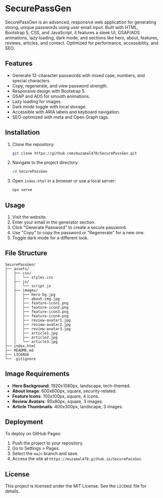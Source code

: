 # SecurePassGen

SecurePassGen is an advanced, responsive web application for generating strong, unique passwords using user email input. Built with HTML, Bootstrap 5, CSS, and JavaScript, it features a sleek UI, GSAP/AOS animations, lazy loading, dark mode, and sections like hero, about, features, reviews, articles, and contact. Optimized for performance, accessibility, and SEO.

## Features
- Generate 12-character passwords with mixed case, numbers, and special characters.
- Copy, regenerate, and view password strength.
- Responsive design with Bootstrap 5.
- GSAP and AOS for smooth animations.
- Lazy loading for images.
- Dark mode toggle with local storage.
- Accessible with ARIA labels and keyboard navigation.
- SEO-optimized with meta and Open Graph tags.

## Installation
1. Clone the repository:
   ```bash
   git clone https://github.com/muzamal478/SecurePassGen.git
   ```
2. Navigate to the project directory:
   ```bash
   cd SecurePassGen
   ```
3. Open `index.html` in a browser or use a local server:
   ```bash
   npx serve
   ```

## Usage
1. Visit the website.
2. Enter your email in the generator section.
3. Click "Generate Password" to create a secure password.
4. Use "Copy" to copy the password or "Regenerate" for a new one.
5. Toggle dark mode for a different look.

## File Structure
```
SecurePassGen/
├── assets/
│   ├── css/
│   │   └── styles.css
│   ├── js/
│   │   └── script.js
│   ├── images/
│   │   ├── hero-bg.jpg
│   │   ├── about-img.jpg
│   │   ├── feature-icon1.png
│   │   ├── feature-icon2.png
│   │   ├── feature-icon3.png
│   │   ├── feature-icon4.png
│   │   ├── review-avatar1.jpg
│   │   ├── review-avatar2.jpg
│   │   ├── review-avatar3.jpg
│   │   ├── article1.jpg
│   │   ├── article2.jpg
│   │   └── article3.jpg
├── index.html
├── README.md
├── LICENSE
└── .gitignore
```

## Image Requirements
- **Hero Background**: 1920x1080px, landscape, tech-themed.
- **About Image**: 600x600px, square, security-related.
- **Feature Icons**: 100x100px, square, 4 icons.
- **Review Avatars**: 80x80px, square, 3 images.
- **Article Thumbnails**: 400x300px, landscape, 3 images.

## Deployment
To deploy on GitHub Pages:
1. Push the project to your repository.
2. Go to Settings > Pages.
3. Select the `main` branch and save.
4. Access the site at `https://muzamal478.github.io/SecurePassGen`.

## License
This project is licensed under the MIT License. See the `LICENSE` file for details.
